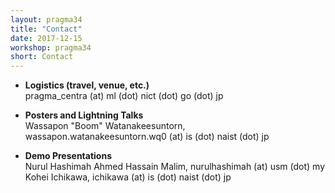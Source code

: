 ```yaml
---
layout: pragma34
title: "Contact"
date: 2017-12-15
workshop: pragma34
short: Contact
---
```


* **Logistics (travel, venue, etc.)**<br>
pragma_centra (at) ml (dot) nict (dot) go (dot) jp<br>

* **Posters and Lightning Talks**<br>
Wassapon "Boom" Watanakeesuntorn, wassapon.watanakeesuntorn.wq0 (at) is (dot) naist (dot) jp<br>

* **Demo Presentations**<br>
Nurul Hashimah Ahmed Hassain Malim, nurulhashimah (at) usm (dot) my<br>
Kohei Ichikawa, ichikawa (at) is (dot) naist (dot) jp<br>


